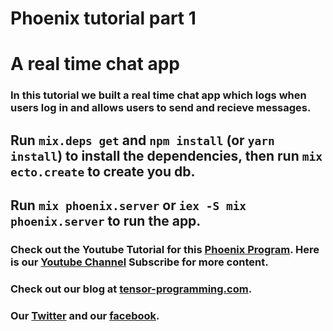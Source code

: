 # Phoenix tutorial part 1
# A real time chat app

### In this tutorial we built a real time chat app which logs when users log in and allows users to send and recieve messages. 
## Run `mix.deps get` and `npm install` (or `yarn install`) to install the dependencies, then run `mix ecto.create` to create you db.
## Run `mix phoenix.server` or `iex -S mix phoenix.server` to run the app. 

### Check out the Youtube Tutorial for this [Phoenix Program](https://youtu.be/F4oAZx_ao4s). Here is our [Youtube Channel](https://www.youtube.com/channel/UCYqCZOwHbnPwyjawKfE21wg) Subscribe for more content.

### Check out our blog at [tensor-programming.com](http://tensor-programming.com/).

### Our [Twitter](https://twitter.com/TensorProgram) and our [facebook](https://www.facebook.com/Tensor-Programming-1197847143611799/).
